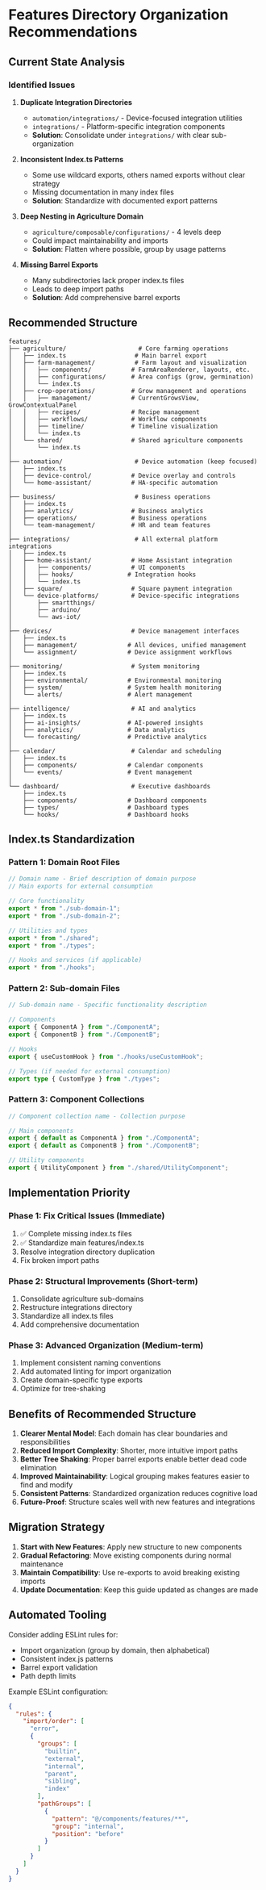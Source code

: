 # Features Directory Organization Recommendations

## Current State Analysis

### Identified Issues

1. **Duplicate Integration Directories**
   - `automation/integrations/` - Device-focused integration utilities
   - `integrations/` - Platform-specific integration components
   - **Solution**: Consolidate under `integrations/` with clear sub-organization

2. **Inconsistent Index.ts Patterns**
   - Some use wildcard exports, others named exports without clear strategy
   - Missing documentation in many index files
   - **Solution**: Standardize with documented export patterns

3. **Deep Nesting in Agriculture Domain**
   - `agriculture/composable/configurations/` - 4 levels deep
   - Could impact maintainability and imports
   - **Solution**: Flatten where possible, group by usage patterns

4. **Missing Barrel Exports**
   - Many subdirectories lack proper index.ts files
   - Leads to deep import paths
   - **Solution**: Add comprehensive barrel exports

## Recommended Structure

```
features/
├── agriculture/                    # Core farming operations
│   ├── index.ts                   # Main barrel export
│   ├── farm-management/           # Farm layout and visualization
│   │   ├── components/           # FarmAreaRenderer, layouts, etc.
│   │   ├── configurations/       # Area configs (grow, germination)
│   │   └── index.ts
│   ├── crop-operations/          # Grow management and operations
│   │   ├── management/           # CurrentGrowsView, GrowContextualPanel
│   │   ├── recipes/              # Recipe management
│   │   ├── workflows/            # Workflow components
│   │   ├── timeline/             # Timeline visualization
│   │   └── index.ts
│   └── shared/                   # Shared agriculture components
│       └── index.ts
│
├── automation/                    # Device automation (keep focused)
│   ├── index.ts
│   ├── device-control/           # Device overlay and controls
│   └── home-assistant/           # HA-specific automation
│
├── business/                      # Business operations
│   ├── index.ts
│   ├── analytics/                # Business analytics
│   ├── operations/               # Business operations
│   └── team-management/          # HR and team features
│
├── integrations/                  # All external platform integrations
│   ├── index.ts
│   ├── home-assistant/           # Home Assistant integration
│   │   ├── components/           # UI components
│   │   ├── hooks/               # Integration hooks
│   │   └── index.ts
│   ├── square/                   # Square payment integration
│   └── device-platforms/         # Device-specific integrations
│       ├── smartthings/
│       ├── arduino/
│       └── aws-iot/
│
├── devices/                      # Device management interfaces
│   ├── index.ts
│   ├── management/              # All devices, unified management
│   └── assignment/              # Device assignment workflows
│
├── monitoring/                   # System monitoring
│   ├── index.ts
│   ├── environmental/           # Environmental monitoring
│   ├── system/                  # System health monitoring
│   └── alerts/                  # Alert management
│
├── intelligence/                 # AI and analytics
│   ├── index.ts
│   ├── ai-insights/             # AI-powered insights
│   ├── analytics/               # Data analytics
│   └── forecasting/             # Predictive analytics
│
├── calendar/                     # Calendar and scheduling
│   ├── index.ts
│   ├── components/              # Calendar components
│   └── events/                  # Event management
│
└── dashboard/                    # Executive dashboards
    ├── index.ts
    ├── components/              # Dashboard components
    ├── types/                   # Dashboard types
    └── hooks/                   # Dashboard hooks
```

## Index.ts Standardization

### Pattern 1: Domain Root Files

```typescript
// Domain name - Brief description of domain purpose
// Main exports for external consumption

// Core functionality
export * from "./sub-domain-1";
export * from "./sub-domain-2";

// Utilities and types
export * from "./shared";
export * from "./types";

// Hooks and services (if applicable)
export * from "./hooks";
```

### Pattern 2: Sub-domain Files

```typescript
// Sub-domain name - Specific functionality description

// Components
export { ComponentA } from "./ComponentA";
export { ComponentB } from "./ComponentB";

// Hooks
export { useCustomHook } from "./hooks/useCustomHook";

// Types (if needed for external consumption)
export type { CustomType } from "./types";
```

### Pattern 3: Component Collections

```typescript
// Component collection name - Collection purpose

// Main components
export { default as ComponentA } from "./ComponentA";
export { default as ComponentB } from "./ComponentB";

// Utility components
export { UtilityComponent } from "./shared/UtilityComponent";
```

## Implementation Priority

### Phase 1: Fix Critical Issues (Immediate)

1. ✅ Complete missing index.ts files
2. ✅ Standardize main features/index.ts
3. Resolve integration directory duplication
4. Fix broken import paths

### Phase 2: Structural Improvements (Short-term)

1. Consolidate agriculture sub-domains
2. Restructure integrations directory
3. Standardize all index.ts files
4. Add comprehensive documentation

### Phase 3: Advanced Organization (Medium-term)

1. Implement consistent naming conventions
2. Add automated linting for import organization
3. Create domain-specific type exports
4. Optimize for tree-shaking

## Benefits of Recommended Structure

1. **Clearer Mental Model**: Each domain has clear boundaries and responsibilities
2. **Reduced Import Complexity**: Shorter, more intuitive import paths
3. **Better Tree Shaking**: Proper barrel exports enable better dead code elimination
4. **Improved Maintainability**: Logical grouping makes features easier to find and modify
5. **Consistent Patterns**: Standardized organization reduces cognitive load
6. **Future-Proof**: Structure scales well with new features and integrations

## Migration Strategy

1. **Start with New Features**: Apply new structure to new components
2. **Gradual Refactoring**: Move existing components during normal maintenance
3. **Maintain Compatibility**: Use re-exports to avoid breaking existing imports
4. **Update Documentation**: Keep this guide updated as changes are made

## Automated Tooling

Consider adding ESLint rules for:

- Import organization (group by domain, then alphabetical)
- Consistent index.js patterns
- Barrel export validation
- Path depth limits

Example ESLint configuration:

```json
{
  "rules": {
    "import/order": [
      "error",
      {
        "groups": [
          "builtin",
          "external",
          "internal",
          "parent",
          "sibling",
          "index"
        ],
        "pathGroups": [
          {
            "pattern": "@/components/features/**",
            "group": "internal",
            "position": "before"
          }
        ]
      }
    ]
  }
}
```
